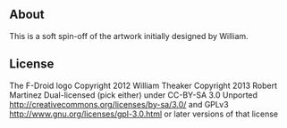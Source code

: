 <!--
SPDX-FileCopyrightText: 2013 Daniel Martí <mvdan@mvdan.cc>

SPDX-License-Identifier: GPL-3.0-or-later
-->

## About

This is a soft spin-off of the artwork initially designed by William.

## License

The F-Droid logo
Copyright 2012 William Theaker
Copyright 2013 Robert Martinez
Dual-licensed (pick either) under CC-BY-SA 3.0 Unported <http://creativecommons.org/licenses/by-sa/3.0/> and GPLv3 <http://www.gnu.org/licenses/gpl-3.0.html> or later versions of that license
